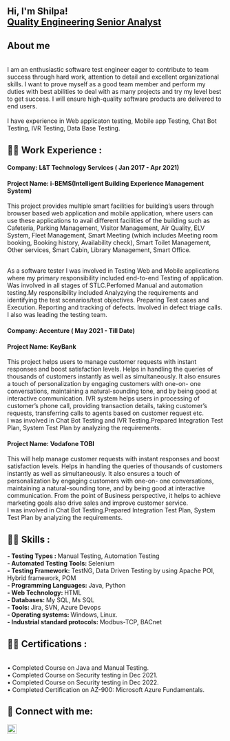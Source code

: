 <h2>Hi, I'm Shilpa! <br/><a href="https://github.com/joshmadakor1">Quality Engineering Senior Analyst</a></h2>

## About me
<br>I am an enthusiastic software test engineer eager to contribute to team success through hard work, attention to detail and excellent organizational skills. I want to prove myself as a good team member and perform my duties with best abilities to deal with as many projects and try my level best to get success. I will ensure high-quality software products are delivered to end users.</br>
<br>I have experience in Web applicaton testing, Mobile app Testing, Chat Bot Testing, IVR Testing, Data Base Testing.</br>


<h2>👨‍💻 Work Experience :</h2>
<h4>Company: L&T Technology Services ( Jan 2017 - Apr 2021) </h4>
<h4>Project Name: i-BEMS(Intelligent Building Experience Management System)</h4>
This project provides multiple smart facilities for building’s users through browser based web application and mobile application, where users can use these applications to avail different facilities of the building such as Cafeteria, Parking Management, Visitor Management, Air Quality, ELV System, Fleet Management, Smart Meeting (which includes Meeting room booking, Booking history, Availability check), Smart Toilet Management, Other services, Smart Cabin, Library Management, Smart Office.</h4>


<br>As a software tester I was involved in Testing Web and Mobile applications where my primary responsibility included end-to-end Testing of application. Was involved in all stages of STLC.Perfomed Manual and automation testing.My responsibility included Analyzying the requirements and identifying the test scenarios/test objectives. Preparing Test cases and Execution. Reporting and tracking of defects. Involved in defect triage calls. I also was leading the testing team.</br>

<h4> Company: Accenture ( May 2021 - Till Date) </h4>
<h4>Project Name: KeyBank</h4>
This project helps users to manage customer requests with instant responses and boost satisfaction levels. Helps in handling the queries of thousands of customers instantly as well as simultaneously. It also ensures a touch of personalization by engaging customers with one-on- one conversations, maintaining a natural-sounding tone, and by being good at interactive communication. IVR system helps users in processing of customer’s phone call, providing transaction details, taking customer’s requests, transferring calls to agents based on customer request etc.
<br> I was involved in Chat Bot Testing and IVR Testing.Prepared Integration Test Plan, System Test Plan by analyzing the requirements.</br>
<h4>Project Name: Vodafone TOBI</h4>
This will help manage customer requests with instant responses and boost satisfaction levels. Helps in handling the queries of thousands of customers instantly as well as simultaneously. It also ensures a touch of personalization by engaging customers with one-on- one conversations, maintaining a natural-sounding tone, and by being good at interactive communication. From the point of Business perspective, it helps to achieve marketing goals also drive sales and improve customer service.
<br> I was involved in Chat Bot Testing.Prepared Integration Test Plan, System Test Plan by analyzing the requirements.</br>

<h2>👨‍💻 Skills :</h2>
<b>- Testing Types : </b>Manual Testing, Automation Testing</br>
<b>- Automated Testing Tools: </b>Selenium</br>
<b>- Testing Framework: </b>TestNG, Data Driven Testing by using Apache POI, Hybrid framework, POM</br>
<b>- Programming Languages: </b>Java, Python</br>
<b>- Web Technology: </b>HTML</br>
<b>- Databases: </b>My SQL, Ms SQL</br>
<b>- Tools: </b>Jira, SVN, Azure Devops</br>
<b>- Operating systems: </b>Windows, Linux.</br>
<b>- Industrial standard protocols: </b>Modbus-TCP, BACnet</br>

<h2>👨‍💻 Certifications :</h2></br>
•	Completed Course on Java and Manual Testing.</br>
•	Completed Course on Security testing in Dec 2021.</br>
•	Completed Course on Security testing in Dec 2022.</br>
•	Completed Certification on AZ-900: Microsoft Azure Fundamentals.</br>








<h2> 🤳 Connect with me:</h2>


[<img align="left" alt="JoshMadakor | LinkedIn" width="22px" src="https://cdn.jsdelivr.net/npm/simple-icons@v3/icons/linkedin.svg" />][linkedin]


[linkedin]: https://www.linkedin.com/in/shilpa-r-a15072113/

